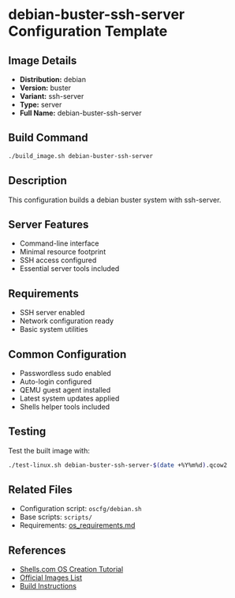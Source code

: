 # debian-buster-ssh-server Configuration Template

## Image Details
- **Distribution:** debian
- **Version:** buster
- **Variant:** ssh-server
- **Type:** server
- **Full Name:** debian-buster-ssh-server

## Build Command
```bash
./build_image.sh debian-buster-ssh-server
```

## Description
This configuration builds a debian buster system with ssh-server.

## Server Features
- Command-line interface
- Minimal resource footprint
- SSH access configured
- Essential server tools included

## Requirements
- SSH server enabled
- Network configuration ready
- Basic system utilities

## Common Configuration
- Passwordless sudo enabled
- Auto-login configured
- QEMU guest agent installed
- Latest system updates applied
- Shells helper tools included

## Testing
Test the built image with:
```bash
./test-linux.sh debian-buster-ssh-server-$(date +%Y%m%d).qcow2
```

## Related Files
- Configuration script: `oscfg/debian.sh`
- Base scripts: `scripts/`
- Requirements: [os_requirements.md](../os_requirements.md)

## References
- [Shells.com OS Creation Tutorial](../docs/shells-os-creation-tutorial.md)
- [Official Images List](../official_images.txt)
- [Build Instructions](../README.md)
